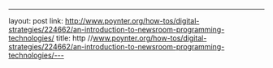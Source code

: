 ---
layout: post
link: http://www.poynter.org/how-tos/digital-strategies/224662/an-introduction-to-newsroom-programming-technologies/
title: http //www.poynter.org/how-tos/digital-strategies/224662/an-introduction-to-newsroom-programming-technologies/---
